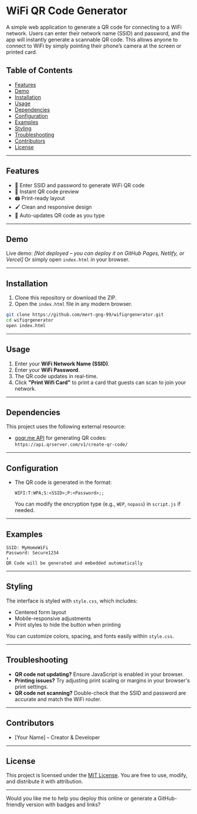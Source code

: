 # WiFi QR Code Generator

A simple web application to generate a QR code for connecting to a WiFi network. Users can enter their network name (SSID) and password, and the app will instantly generate a scannable QR code. This allows anyone to connect to WiFi by simply pointing their phone’s camera at the screen or printed card.

## Table of Contents

* [Features](#features)
* [Demo](#demo)
* [Installation](#installation)
* [Usage](#usage)
* [Dependencies](#dependencies)
* [Configuration](#configuration)
* [Examples](#examples)
* [Styling](#styling)
* [Troubleshooting](#troubleshooting)
* [Contributors](#contributors)
* [License](#license)

---

## Features

* 🔐 Enter SSID and password to generate WiFi QR code
* 📸 Instant QR code preview
* 🖨️ Print-ready layout
* 🖌️ Clean and responsive design
* 🧠 Auto-updates QR code as you type

---

## Demo

Live demo: *[Not deployed – you can deploy it on GitHub Pages, Netlify, or Vercel]*
Or simply open `index.html` in your browser.

---

## Installation

1. Clone this repository or download the ZIP.
2. Open the `index.html` file in any modern browser.

```bash
git clone https://github.com/mert-gng-99/wifiqrgenerator.git
cd wifiqrgenerator
open index.html
```

---

## Usage

1. Enter your **WiFi Network Name (SSID)**.
2. Enter your **WiFi Password**.
3. The QR code updates in real-time.
4. Click **"Print Wifi Card"** to print a card that guests can scan to join your network.

---

## Dependencies

This project uses the following external resource:

* [goqr.me API](https://goqr.me/api/) for generating QR codes:
  `https://api.qrserver.com/v1/create-qr-code/`

---

## Configuration

* The QR code is generated in the format:

  ```
  WIFI:T:WPA;S:<SSID>;P:<Password>;;
  ```

  You can modify the encryption type (e.g., `WEP`, `nopass`) in `script.js` if needed.

---

## Examples

```plaintext
SSID: MyHomeWiFi
Password: Secure1234
↓
QR Code will be generated and embedded automatically
```

---

## Styling

The interface is styled with `style.css`, which includes:

* Centered form layout
* Mobile-responsive adjustments
* Print styles to hide the button when printing

You can customize colors, spacing, and fonts easily within `style.css`.

---

## Troubleshooting

* **QR code not updating?** Ensure JavaScript is enabled in your browser.
* **Printing issues?** Try adjusting print scaling or margins in your browser's print settings.
* **QR code not scanning?** Double-check that the SSID and password are accurate and match the WiFi router.

---

## Contributors

* [Your Name] – Creator & Developer

---

## License

This project is licensed under the [MIT License](LICENSE). You are free to use, modify, and distribute it with attribution.

---

Would you like me to help you deploy this online or generate a GitHub-friendly version with badges and links?
